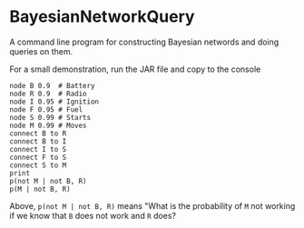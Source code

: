 # BayesianNetworkQuery
A command line program for constructing Bayesian networds and doing queries on them.

For a small demonstration, run the JAR file and copy to the console

    node B 0.9  # Battery
    node R 0.9  # Radio
    node I 0.95 # Ignition
    node F 0.95 # Fuel 
    node S 0.99 # Starts
    node M 0.99 # Moves
    connect B to R
    connect B to I
    connect I to S
    connect F to S
    connect S to M
    print
    p(not M | not B, R)
    p(M | not B, R)

Above, `p(not M | not B, R)` means "What is the probability of `M` not working if we know that `B` does not work and `R` does?
